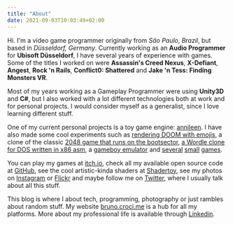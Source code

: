 ```yaml
---
title: "About"
date: 2021-09-03T10:03:49+02:00
---
```


Hi. I'm a video game programmer originally from _São Paulo, Brazil_, but based in _Düsseldorf, Germany_. Currently working as an **Audio Programmer** for **Ubisoft Düsseldorf**, I have several years of experience with games. Some of the titles I worked on were **Assassin's Creed Nexus**, **X-Defiant**, **Angest**, **Rock 'n Rails**, **Conflict0: Shattered** and **Jake 'n Tess: Finding Monsters VR**.

Most of my years working as a Gameplay Programmer were using **Unity3D** and **C#**, but I also worked with a lot different technologies both at work and for personal projects. I would consider myself as a generalist, since I love learning different stuff.

One of my current personal projects is a toy game engine: [annileen](https://github.com/CrociDB/annileen). I have also made some cool experiments such as [rendering DOOM with emojis](https://github.com/CrociDB/doomoji), a clone of the classic [2048 game that runs on the bootsector](https://crocidb.github.io/retro2048/), [a Wordle clone for DOS written in x86 asm](https://github.com/CrociDB/wordlos), a [gameboy emulator](https://github.com/CrociDB/mygbemu) and [several](https://crocidb.itch.io/phosphorus-dating) [small](https://crocidb.itch.io/mitosis-project) [games](https://crocidb.itch.io/spacelord-x).

You can play my games at [itch.io](https://crocidb.itch.io/), check all my available open source code at [GitHub](https://github.com/CrociDB), see the cool artistic-kinda shaders at [Shadertoy](https://www.shadertoy.com/user/crocidb), see my photos on [Instagram](https://www.instagram.com/crocidb/) or [Flickr](https://www.flickr.com/photos/crocidb/) and maybe follow me on [Twitter](http://twitter.com/CrociDB), where I usually talk about all this stuff.

This blog is where I about tech, programming, photography or just rambles about random stuff. My website [bruno.croci.me](https://bruno.croci.me/) is a hub for all my platforms. More about my professional life is available through [Linkedin](http://linkedin.com/in/crocidb).

